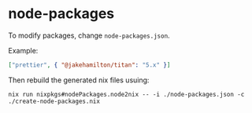 # node-packages

To modify packages, change `node-packages.json`.

Example:

```json
["prettier", { "@jakehamilton/titan": "5.x" }]
```

Then rebuild the generated nix files usuing:

```shell
nix run nixpkgs#nodePackages.node2nix -- -i ./node-packages.json -c ./create-node-packages.nix
```
